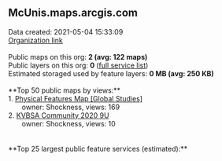 <h2>McUnis.maps.arcgis.com</h2> Data created: 2021-05-04 15:33:09 <br /><a target='new' href='https://McUnis.maps.arcgis.com'>Organization link</a><br /><br />Public maps on this org: <b>2 (avg: 122 maps)</b><br />Public layers on this org: <b>0 </b>(<a target='new' href='https://services.arcgis.com/LxQYMiB45safapLC/ArcGIS/rest/services'>full service list</a>)<br />Estimated storaged used by feature layers: <b>0 MB (avg: 250 KB)</b><br /><br />**Top 50 public maps by views:**<br />  1. <a target='new' href='https://www.arcgis.com/home/item.html?id=ba16fb85f8c24097b28a0b8ef981c366'>Physical Features Map [Global Studies]</a> <br />  &nbsp;&nbsp;&nbsp;&nbsp; &nbsp;&nbsp;owner: Shockness, views: 169<br />  2. <a target='new' href='https://www.arcgis.com/home/item.html?id=beebf0bc61e6410a92d1f3701930a0f3'>KVBSA Community 2020 9U</a> <br />  &nbsp;&nbsp;&nbsp;&nbsp; &nbsp;&nbsp;owner: Shockness, views: 10<br /><br /><br />**Top 25 largest public feature services (estimated):**<br />